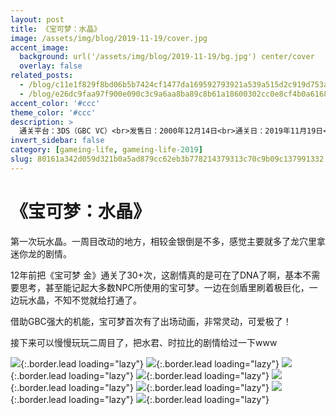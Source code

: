 ```yaml
---
layout: post
title: 《宝可梦：水晶》
image: /assets/img/blog/2019-11-19/cover.jpg
accent_image: 
  background: url('/assets/img/blog/2019-11-19/bg.jpg') center/cover
  overlay: false
related_posts:
  - /blog/c11e1f829f8bd06b5b7424cf1477da169592793921a539a515d2c919d753a2cb/
  - /blog/e26dc9faa97f900e090c3c9a6aa8ba89c8b61a18600302cc0e8cf4b0a6168abf/
accent_color: '#ccc'
theme_color: '#ccc'
description: >
  通关平台：3DS（GBC VC）<br>发售日：2000年12月14日<br>通关日：2019年11月19日<br>开发商：Game Freak<br>发行商：Nintendo
invert_sidebar: false
category: [gameing-life, gameing-life-2019]
slug: 80161a342d059d321b0a5ad879cc62eb3b778214379313c70c9b09c137991332
---
```


# 《宝可梦：水晶》

第一次玩水晶。一周目改动的地方，相较金银倒是不多，感觉主要就多了龙穴里拿迷你龙的剧情。

12年前把《宝可梦 金》通关了30+次，这剧情真的是可在了DNA了啊，基本不需要思考，甚至能记起大多数NPC所使用的宝可梦。一边在剑盾里刷着极巨化，一边玩水晶，不知不觉就给打通了。

借助GBC强大的机能，宝可梦首次有了出场动画，非常灵动，可爱极了！

接下来可以慢慢玩玩二周目了，把水君、时拉比的剧情给过一下www

![](/assets/img/blog/2019-11-19/1.jpg){:.border.lead loading="lazy"}
![](/assets/img/blog/2019-11-19/2.jpg){:.border.lead loading="lazy"}
![](/assets/img/blog/2019-11-19/3.jpg){:.border.lead loading="lazy"}
![](/assets/img/blog/2019-11-19/4.jpg){:.border.lead loading="lazy"}
![](/assets/img/blog/2019-11-19/5.jpg){:.border.lead loading="lazy"}
![](/assets/img/blog/2019-11-19/6.jpg){:.border.lead loading="lazy"}
![](/assets/img/blog/2019-11-19/7.jpg){:.border.lead loading="lazy"}
![](/assets/img/blog/2019-11-19/8.jpg){:.border.lead loading="lazy"}

